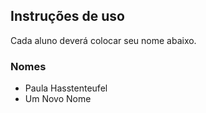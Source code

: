 ## Instruções de uso

Cada aluno deverá colocar seu nome abaixo.

### Nomes

- Paula Hasstenteufel
- Um Novo Nome
